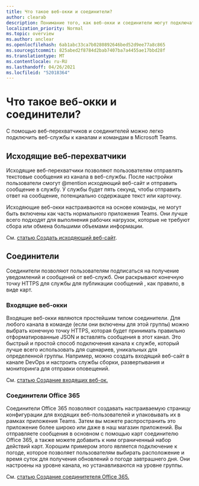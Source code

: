 ```yaml
---
title: Что такое веб-окки и соединители?
author: clearab
description: Понимание того, как веб-окки и соединители могут подключать веб-службы к клиенту Teams.
localization_priority: Normal
ms.topic: overview
ms.author: anclear
ms.openlocfilehash: 6ab1abc33ca7b0280892646bed52d9ee77a8c865
ms.sourcegitcommit: 825abed2f8784d2bab7407ba7a4455ae17bbd28f
ms.translationtype: MT
ms.contentlocale: ru-RU
ms.lasthandoff: 04/26/2021
ms.locfileid: "52018364"
---
```

# <a name="what-are-webhooks-and-connectors"></a>Что такое веб-окки и соединители?

С помощью веб-перехватчиков и соединителей можно легко подключить веб-службы к каналам и командам в Microsoft Teams. 

## <a name="outgoing-webhooks"></a>Исходящие веб-перехватчики

Исходящие веб-перехватчики позволяют пользователям отправлять текстовые сообщения из канала в веб-службы. После настройки пользователи смогут @mention исходяющий веб-сайт и отправить сообщение в службу. У службы будет пять секунд, чтобы отправить ответ на сообщение, потенциально содержащее текст или карточку.

Исходяющие веб-окки настраиваются на основе команды, не могут быть включены как часть нормального приложения Teams. Они лучше всего подходят для выполнения рабочих нагрузок, которые не требуют сбора или обмена большими объемами информации.

См. [статью Создать исходяющий веб-сайт](~/webhooks-and-connectors/how-to/add-outgoing-webhook.md).

## <a name="connectors"></a>Соединители

Соединители позволяют пользователям подписаться на получение уведомлений и сообщений от веб-служб. Они раскрывают конечную точку HTTPS для службы для публикации сообщений , как правило, в виде карт.

### <a name="incoming-webhooks"></a>Входящие веб-окки

Входящие веб-окки являются простейшим типом соединители. Для любого канала в команде (если они включены для этой группы) можно выбрать конечную точку HTTPS, которая будет принимать правильно отформатированные JSON и вставлять сообщения в этот канал. Это быстрый и простой способ подключения канала к службе, который лучше всего использовать для сценариев, уникальных для определенной группы. Например, можно создать входящий веб-сайт в канале DevOps и настроить службы сборки, развертывания и мониторинга для отправки оповещений.

См. [статью Создание входящих веб-ок.](~/webhooks-and-connectors/how-to/add-incoming-webhook.md)

### <a name="office-365-connectors"></a>Соединители Office 365

Соединители Office 365 позволяют создавать настраиваемую страницу конфигурации для входящих веб-пользователей и упаковывать их в рамках приложения Teams. Затем вы можете распространить это приложение более широко или даже в наш магазин приложений. Вы отправляете сообщения в основном с помощью карт соединителю Office 365, а также можете добавить к ним ограниченный набор действий карт. Хорошим примером этого является подключение к погоде, которое позволяет пользователям выбирать расположение и время суток для получения обновлений о погоде завтрашнего дня. Они настроены на уровне канала, но устанавливаются на уровне группы.

См. [статью Создание соединитетеля Office 365.](~/webhooks-and-connectors/how-to/connectors-creating.md)
